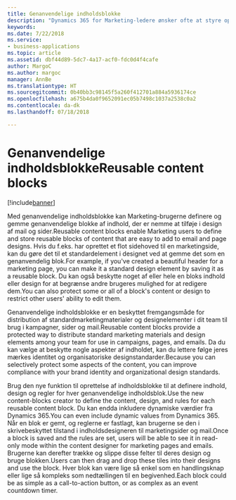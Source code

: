 ```yaml
---
title: Genanvendelige indholdsblokke
description: "Dynamics 365 for Marketing-ledere ønsker ofte at styre oprettelses- og redigeringsfunktionerne for marketingindhold i organisationen."
keywords: 
ms.date: 7/22/2018
ms.service:
- business-applications
ms.topic: article
ms.assetid: dbf44d89-5dc7-4a17-acf0-fdc0d4f4cafe
author: MargoC
ms.author: margoc
manager: AnnBe
ms.translationtype: HT
ms.sourcegitcommit: 0b40bb3c98145f5a260f412701a884a5936174ce
ms.openlocfilehash: a675b4da0f9652091ec05b7498c1037a2538c0a2
ms.contentlocale: da-dk
ms.lasthandoff: 07/18/2018

---
```


# <a name="reusable-content-blocks"></a><span data-ttu-id="9928a-103">Genanvendelige indholdsblokke</span><span class="sxs-lookup"><span data-stu-id="9928a-103">Reusable content blocks</span></span>

[!include[banner](../../../includes/banner.md)]

<span data-ttu-id="9928a-104">Med genanvendelige indholdsblokke kan Marketing-brugerne definere og gemme genanvendelige blokke af indhold, der er nemme at tilføje i design af mail og sider.</span><span class="sxs-lookup"><span data-stu-id="9928a-104">Reusable content blocks enable Marketing users to define and store reusable blocks of content that are easy to add to email and page designs.</span></span> <span data-ttu-id="9928a-105">Hvis du f.eks. har oprettet et flot sidehoved til en marketingside, kan du gøre det til et standardelement i designet ved at gemme det som en genanvendelig blok.</span><span class="sxs-lookup"><span data-stu-id="9928a-105">For example, if you've created a beautiful header for a marketing page, you can make it a standard design element by saving it as a reusable block.</span></span> <span data-ttu-id="9928a-106">Du kan også beskytte noget af eller hele en bloks indhold eller design for at begrænse andre brugeres mulighed for at redigere dem.</span><span class="sxs-lookup"><span data-stu-id="9928a-106">You can also protect some or all of a block's content or design to restrict other users' ability to edit them.</span></span> 

<span data-ttu-id="9928a-107">Genanvendelige indholdsblokke er en beskyttet fremgangsmåde for distribution af standardmarketingmaterialer og designelementer i dit team til brug i kampagner, sider og mail.</span><span class="sxs-lookup"><span data-stu-id="9928a-107">Reusable content blocks provide a protected way to distribute standard marketing materials and design elements among your team for use in campaigns, pages, and emails.</span></span> <span data-ttu-id="9928a-108">Da du kan vælge at beskytte nogle aspekter af indholdet, kan du lettere følge jeres mærkes identitet og organisatoriske designstandarder.</span><span class="sxs-lookup"><span data-stu-id="9928a-108">Because you can selectively protect some aspects of the content, you can improve compliance with your brand identity and organizational design standards.</span></span>

<span data-ttu-id="9928a-109">Brug den nye funktion til oprettelse af indholdsblokke til at definere indhold, design og regler for hver genanvendelige indholdsblok.</span><span class="sxs-lookup"><span data-stu-id="9928a-109">Use the new content-blocks creator to define the content, design, and rules for each reusable content block.</span></span> <span data-ttu-id="9928a-110">Du kan endda inkludere dynamiske værdier fra Dynamics 365.</span><span class="sxs-lookup"><span data-stu-id="9928a-110">You can even include dynamic values from Dynamics 365.</span></span> <span data-ttu-id="9928a-111">Når en blok er gemt, og reglerne er fastlagt, kan brugerne se den i skrivebeskyttet tilstand i indholdsdesigneren til marketingsider og mail.</span><span class="sxs-lookup"><span data-stu-id="9928a-111">Once a block is saved and the rules are set, users will be able to see it in read-only mode within the content designer for marketing pages and emails.</span></span> <span data-ttu-id="9928a-112">Brugerne kan derefter trække og slippe disse felter til deres design og bruge blokken.</span><span class="sxs-lookup"><span data-stu-id="9928a-112">Users can then drag and drop these tiles into their designs and use the block.</span></span> <span data-ttu-id="9928a-113">Hver blok kan være lige så enkel som en handlingsknap eller lige så kompleks som nedtællingen til en begivenhed.</span><span class="sxs-lookup"><span data-stu-id="9928a-113">Each block could be as simple as a call-to-action button, or as complex as an event countdown timer.</span></span>  

<!--
### Who uses this feature
Marketers, marketing managers, and content designers
### Setup required
Administrators can easily set up and configure the feature in the app settings.
-->

